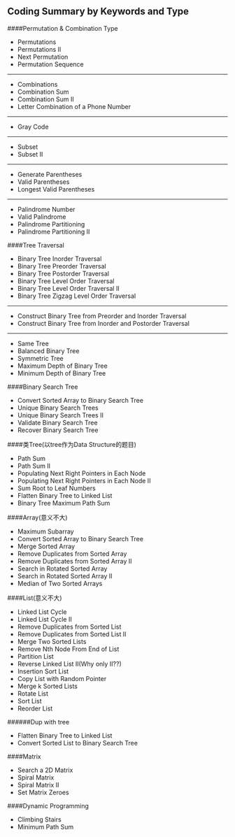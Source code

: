 ## Coding Summary by Keywords and Type

####Permutation & Combination Type
* Permutations
* Permutations II
* Next Permutation
* Permutation Sequence

----

* Combinations
* Combination Sum
* Combination Sum II
* Letter Combination of a Phone Number

-----

* Gray Code

-----

* Subset
* Subset II

-----

* Generate Parentheses
* Valid Parentheses
* Longest Valid Parentheses

-----

* Palindrome Number
* Valid Palindrome
* Palindrome Partitioning
* Palindrome Partitioning II

####Tree Traversal
* Binary Tree Inorder Traversal
* Binary Tree Preorder Traversal
* Binary Tree Postorder Traversal
* Binary Tree Level Order Traversal
* Binary Tree Level Order Traversal II
* Binary Tree Zigzag Level Order Traversal

____

* Construct Binary Tree from Preorder and Inorder Traversal
* Construct Binary Tree from Inorder and Postorder Traversal

----

* Same Tree
* Balanced Binary Tree
* Symmetric Tree
* Maximum Depth of Binary Tree
* Minimum Depth of Binary Tree

####Binary Search Tree
* Convert Sorted Array to Binary Search Tree
* Unique Binary Search Trees
* Unique Binary Search Trees II
* Validate Binary Search Tree
* Recover Binary Search Tree

####类Tree(以tree作为Data Structure的题目)
* Path Sum
* Path Sum II
* Populating Next Right Pointers in Each Node
* Populating Next Right Pointers in Each Node II
* Sum Root to Leaf Numbers
* Flatten Binary Tree to Linked List
* Binary Tree Maximum Path Sum

####Array(意义不大)
* Maximum Subarray
* Convert Sorted Array to Binary Search Tree
* Merge Sorted Array
* Remove Duplicates from Sorted Array
* Remove Duplicates from Sorted Array II
* Search in Rotated Sorted Array
* Search in Rotated Sorted Array II
* Median of Two Sorted Arrays

####List(意义不大)
* Linked List Cycle
* Linked List Cycle II
* Remove Duplicates from Sorted List
* Remove Duplicates from Sorted List II
* Merge Two Sorted Lists
* Remove Nth Node From End of List
* Partition List
* Reverse Linked List II(Why only II??)
* Insertion Sort List
* Copy List with Random Pointer
* Merge k Sorted Lists
* Rotate List
* Sort List
* Reorder List

######Dup with tree
* Flatten Binary Tree to Linked List
* Convert Sorted List to Binary Search Tree

####Matrix
* Search a 2D Matrix
* Spiral Matrix
* Spiral Matrix II
* Set Matrix Zeroes

####Dynamic Programming
* Climbing Stairs
* Minimum Path Sum
